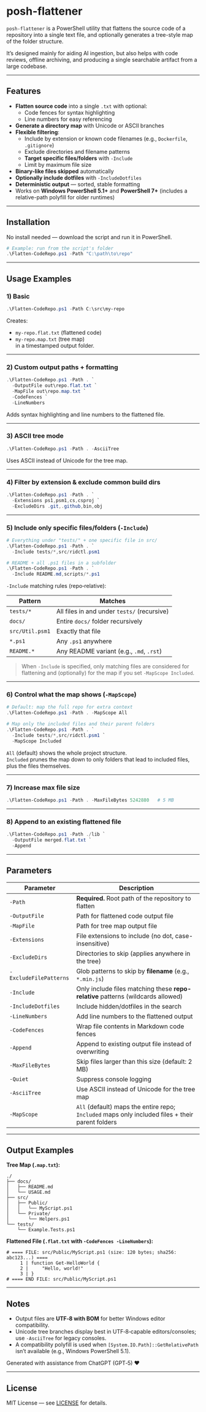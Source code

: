 # posh-flattener

`posh-flattener` is a PowerShell utility that flattens the source code of a repository into a single text file, and optionally generates a tree-style map of the folder structure.

It’s designed mainly for aiding AI ingestion, but also helps with code reviews, offline archiving, and producing a single searchable artifact from a large codebase.

---

## Features

- **Flatten source code** into a single `.txt` with optional:
  - Code fences for syntax highlighting
  - Line numbers for easy referencing
- **Generate a directory map** with Unicode or ASCII branches
- **Flexible filtering**:
  - Include by extension or known code filenames (e.g., `Dockerfile`, `.gitignore`)
  - Exclude directories and filename patterns
  - **Target specific files/folders** with `-Include`
  - Limit by maximum file size
- **Binary-like files skipped** automatically
- **Optionally include dotfiles** with `-IncludeDotfiles`
- **Deterministic output** — sorted, stable formatting
- Works on **Windows PowerShell 5.1+** and **PowerShell 7+** (includes a relative-path polyfill for older runtimes)

---

## Installation

No install needed — download the script and run it in PowerShell.

```powershell
# Example: run from the script's folder
.\Flatten-CodeRepo.ps1 -Path "C:\path\to\repo"
```

---

## Usage Examples

### 1) Basic
```powershell
.\Flatten-CodeRepo.ps1 -Path C:\src\my-repo
```
Creates:
- `my-repo.flat.txt` (flattened code)
- `my-repo.map.txt` (tree map)  
in a timestamped output folder.

---

### 2) Custom output paths + formatting
```powershell
.\Flatten-CodeRepo.ps1 -Path . `
  -OutputFile out\repo.flat.txt `
  -MapFile out\repo.map.txt `
  -CodeFences `
  -LineNumbers
```
Adds syntax highlighting and line numbers to the flattened file.

---

### 3) ASCII tree mode
```powershell
.\Flatten-CodeRepo.ps1 -Path . -AsciiTree
```
Uses ASCII instead of Unicode for the tree map.

---

### 4) Filter by extension & exclude common build dirs
```powershell
.\Flatten-CodeRepo.ps1 -Path . `
  -Extensions ps1,psm1,cs,csproj `
  -ExcludeDirs .git,.github,bin,obj
```

---

### 5) **Include only** specific files/folders (`-Include`)
```powershell
# Everything under "tests/" + one specific file in src/
.\Flatten-CodeRepo.ps1 -Path . `
  -Include tests/*,src/ridctl.psm1
```

```powershell
# README + all .ps1 files in a subfolder
.\Flatten-CodeRepo.ps1 -Path . `
  -Include README.md,scripts/*.ps1
```

`-Include` matching rules (repo‑relative):

| Pattern         | Matches                                                     |
|-----------------|-------------------------------------------------------------|
| `tests/*`       | All files in and under `tests/` (recursive)                 |
| `docs/`         | Entire `docs/` folder recursively                           |
| `src/Util.psm1` | Exactly that file                                           |
| `*.ps1`         | Any `.ps1` anywhere                                         |
| `README.*`      | Any README variant (e.g., `.md`, `.rst`)                    |

> When `-Include` is specified, only matching files are considered for flattening and (optionally) for the map if you set `-MapScope Included`.

---

### 6) Control what the map shows (`-MapScope`)
```powershell
# Default: map the full repo for extra context
.\Flatten-CodeRepo.ps1 -Path . -MapScope All
```

```powershell
# Map only the included files and their parent folders
.\Flatten-CodeRepo.ps1 -Path . `
  -Include tests/*,src/ridctl.psm1 `
  -MapScope Included
```
`All` (default) shows the whole project structure.  
`Included` prunes the map down to only folders that lead to included files, plus the files themselves.

---

### 7) Increase max file size
```powershell
.\Flatten-CodeRepo.ps1 -Path . -MaxFileBytes 5242880   # 5 MB
```

---

### 8) Append to an existing flattened file
```powershell
.\Flatten-CodeRepo.ps1 -Path ./lib `
  -OutputFile merged.flat.txt `
  -Append
```

---

## Parameters

| Parameter               | Description |
|-------------------------|-------------|
| `-Path`                 | **Required.** Root path of the repository to flatten |
| `-OutputFile`           | Path for flattened code output file |
| `-MapFile`              | Path for tree map output file |
| `-Extensions`           | File extensions to include (no dot, case-insensitive) |
| `-ExcludeDirs`          | Directories to skip (applies anywhere in the tree) |
| `-ExcludeFilePatterns`  | Glob patterns to skip by **filename** (e.g., `*.min.js`) |
| `-Include`              | Only include files matching these **repo-relative** patterns (wildcards allowed) |
| `-IncludeDotfiles`      | Include hidden/dotfiles in the search |
| `-LineNumbers`          | Add line numbers to the flattened output |
| `-CodeFences`           | Wrap file contents in Markdown code fences |
| `-Append`               | Append to existing output file instead of overwriting |
| `-MaxFileBytes`         | Skip files larger than this size (default: 2 MB) |
| `-Quiet`                | Suppress console logging |
| `-AsciiTree`            | Use ASCII instead of Unicode for the tree map |
| `-MapScope`             | `All` (default) maps the entire repo; `Included` maps only included files + their parent folders |

---

## Output Examples

**Tree Map (`.map.txt`):**
```
./
├── docs/
│   ├── README.md
│   └── USAGE.md
├── src/
│   ├── Public/
│   │   └── MyScript.ps1
│   └── Private/
│       └── Helpers.ps1
└── tests/
    └── Example.Tests.ps1
```

**Flattened File (`.flat.txt` with `-CodeFences -LineNumbers`):**
```
# ==== FILE: src/Public/MyScript.ps1 (size: 120 bytes; sha256: abc123...) ====
     1 | function Get-HelloWorld {
     2 |     "Hello, world!"
     3 | }
# ==== END FILE: src/Public/MyScript.ps1
```

---

## Notes

- Output files are **UTF‑8 with BOM** for better Windows editor compatibility.
- Unicode tree branches display best in UTF‑8‑capable editors/consoles; use `-AsciiTree` for legacy consoles.
- A compatibility polyfill is used when `[System.IO.Path]::GetRelativePath` isn’t available (e.g., Windows PowerShell 5.1).

Generated with assistance from ChatGPT (GPT‑5) ❤️

---

## License

MIT License — see [LICENSE](LICENSE) for details.
